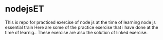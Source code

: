 # nodejsET
This is repo for practiced exercise of node js at the time of learning node js essential train
Here are some of the practice exercise that i have done at the time of learnig..
These exercise are also the solution of linked exercise.

